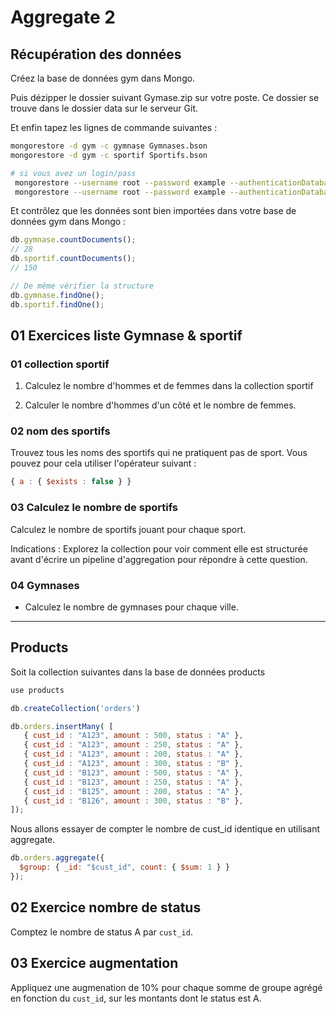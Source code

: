 # Aggregate 2

## Récupération des données

Créez la base de données gym dans Mongo.

Puis dézipper le dossier suivant Gymase.zip sur votre poste. Ce dossier se trouve dans le dossier data sur le serveur Git.

Et enfin tapez les lignes de commande suivantes :

```bash
mongorestore -d gym -c gymnase Gymnases.bson
mongorestore -d gym -c sportif Sportifs.bson

# si vous avez un login/pass
 mongorestore --username root --password example --authenticationDatabase admin --db gym -c sportif Sportifs.bson
 mongorestore --username root --password example --authenticationDatabase admin --db gym -c gymnase Gymnases.bson
```

Et contrôlez que les données sont bien importées dans votre base de données gym dans Mongo :

```js
db.gymnase.countDocuments();
// 28
db.sportif.countDocuments();
// 150

// De même vérifier la structure
db.gymnase.findOne();
db.sportif.findOne();
```

## 01 Exercices liste Gymnase & sportif

### 01 collection sportif

1. Calculez le nombre d'hommes et de femmes dans la collection sportif

2. Calculer le nombre d'hommes d'un côté et le nombre de femmes.

### 02 nom des sportifs

Trouvez tous les noms des sportifs qui ne pratiquent pas de sport. Vous pouvez pour cela utiliser l'opérateur suivant :

```js
{ a : { $exists : false } }
```

### 03 Calculez le nombre de sportifs 

Calculez le nombre de sportifs jouant pour chaque sport. 

Indications : Explorez la collection pour voir comment elle est structurée avant d'écrire un pipeline d'aggregation pour répondre à cette question.

### 04 Gymnases 

- Calculez le nombre de gymnases pour chaque ville.

---

## Products

Soit la collection suivantes dans la base de données products

```js
use products

db.createCollection('orders')

db.orders.insertMany( [
   { cust_id : "A123", amount : 500, status : "A" },
   { cust_id : "A123", amount : 250, status : "A" },
   { cust_id : "A123", amount : 200, status : "A" },
   { cust_id : "A123", amount : 300, status : "B" },
   { cust_id : "B123", amount : 500, status : "A" },
   { cust_id : "B123", amount : 250, status : "A" },
   { cust_id : "B125", amount : 200, status : "A" },
   { cust_id : "B126", amount : 300, status : "B" },
]);
```

Nous allons essayer de compter le nombre de cust_id identique en utilisant aggregate.

```js
db.orders.aggregate({ 
  $group: { _id: "$cust_id", count: { $sum: 1 } } 
});
```

## 02 Exercice nombre de status

Comptez le nombre de status A par `cust_id`.

## 03 Exercice augmentation

Appliquez une augmenation de 10% pour chaque somme de groupe agrégé en fonction du `cust_id`, sur les montants dont le status est A.
